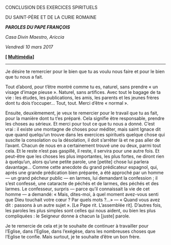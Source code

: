 CONCLUSION DES EXERCICES SPIRITUELS

DU SAINT-PÈRE ET DE LA CURIE ROMAINE

***PAROLES DU PAPE FRANÇOIS***

*Casa Divin Maestro, Ariccia*

*Vendredi 10 mars 2017*

**[ [Multimédia](http://w2.vatican.va/content/francesco/fr/events/event.dir.html/content/vaticanevents/fr/2017/3/10/fine-esercizispirituali.html)]**

* * *

Je désire te remercier pour le bien que tu as voulu nous faire et pour le bien que tu nous a fait.

Tout d’abord, pour t’être montré comme tu es, naturel, sans prendre « un visage d’image pieuse ». Naturel, sans artifices. Avec tout le bagage de ta vie : les études, les publications, les amis, les parents et les jeunes frères dont tu dois t’occuper... Tout, tout. Merci d’être « normal ».

Ensuite, deuxièmement, je veux te remercier pour le travail que tu as fait, pour la manière dont tu t’es préparé. Cela signifie être responsable, prendre les choses au sérieux. Et merci pour tout ce que tu nous a donné. C’est vrai : il existe une montagne de choses pour méditer, mais saint Ignace dit que quand quelqu’un trouve dans les exercices spirituels quelque chose qui suscite la consolation ou la désolation, il doit s’arrêter là et ne pas aller de l’avant. Chacun de nous en a certainement trouvé une ou deux, parmi tout cela. Et le reste n’est pas gaspillé, il reste, il servira pour une autre fois. Et peut-être que les choses les plus importantes, les plus fortes, ne diront rien à quelqu’un, alors qu’une petite parole, une [petite] chose lui parlera davantage... Comme cette anecdote du grand prédicateur espagnol, qui, après une grande prédication bien préparée, a été approché par un homme — un grand pécheur public — en larmes, lui demandant la confession ; il s’est confessé, une cataracte de péchés et de larmes, des péchés et des larmes. Le confesseur, surpris — parce qu’il connaissait la vie de cet homme — a demandé: « Mais, dites-moi, à quel moment avez-vous senti que Dieu touchait votre cœur ? Par quels mots ?...» — « Quand vous avez dit : passons à un autre sujet ». [Le Pape rit. L’assemblée rit]. D’autres fois, les paroles les plus simples sont celles qui nous aident, ou bien les plus compliquées : le Seigneur donne à chacun la [juste] parole.

Je te remercie de cela et je te souhaite de continuer à travailler pour l’Eglise, dans l’Eglise, dans l’exégèse, dans les nombreuses choses que l’Eglise te confie. Mais surtout, je te souhaite d’être un bon frère.
